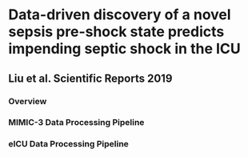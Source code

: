 # Data-driven discovery of a novel sepsis pre-shock state predicts impending septic shock in the ICU
## Liu et al. Scientific Reports 2019


### Overview

### MIMIC-3 Data Processing Pipeline

### eICU Data Processing Pipeline

###